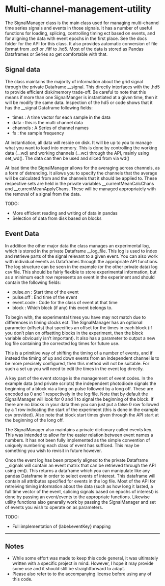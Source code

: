 Multi-channel-management-utility
================================

The SignalManager class is the main class used for managing multi-channel time series signals and events in those signals. It has a number of useful functions for loading, splicing, controlling timing ect based on events, and for aligning the data with event epochs in the first place. See the docs folder for the API for this class. It also provides automatic conversion of file format from .edf or .fiff to .hd5. Most of the data is stored as Pandas Dataframes or Series so get comfortable with that. 

Signal data
------------

The class maintains the majority of information about the grid signal through the private Dataframe __signal. This directly interfaces with the .hd5 to provide efficient disk/memory trade-off. Be careful to note that this means if more than one SignalManger is instantiated at a given time, then it will be modify the same data. Inspection of the hd5 or code shows that it has the __signal Dataframe following fields:

  - times : A time vector for each sample in the data
  - data : this is the multi channel data
  - channels : A Series of channel names
  - fs : the sample frequency

At instantiation, all data will reside on disk. It will be up to you to manage what you want to load into memory. This is done by controlling the working data (__wd) and working channels (__wc) through the API, mainly using set_wd(). The data can then be used and sliced from via wd()

At load time the SignalManager allows for the averaging across channels, as a form of detrending. It allows you to specify the channels that the average will be calculated from and the channels that it should be applied to. These respective sets are held in the private variables __currentMeanCalcChans and __currentMeanApplyChans. These will be managed appropriately with the removal of a signal from the data.

TODO:

  - More efficient reading and writing of data in pandas
  - Selection of data from disk based on blocks

Event Data
------------

In addition the other major data the class manages an experimental log, which is stored in the private Dataframe __log_file. This log is used to index and retrieve parts of the signal relevant to a given event. You can also work with individual events as Dataframes through the appropriate API functions. The log structure can be seen in the example (or the other private data) log csv file. This should be fairly flexible to store experimental information, but as a minimum each row represents an event in the experiment and should contain the following fields:

  - pulse.on : Start time of the event
  - pulse.off : End time of the event
  - event.code : Code for the class of event at that time
  - block : Which block (if any) this event belongs to. 

To begin with, the experimental times you have may not match due to differences in timing clocks ect. The SignalManager has an optional parameter (offsets) that specifies an offset for the times in each block (if you don’t plan on offsetting blocks in the experiment, then the block variable obviously isn’t important). It also has a parameter to output a new log file containing the corrected log times for future use.

This is a primitive way of shifting the timing of a number of events, and if instead the timing of up and down events from an independent channel is to be more precisely configured, then this method will not be suitable. For such a set up you will need to edit the times in the event log directly. 

A key part of the event storage is the management of event codes. In the example data (and private scripts) the independent photodiode signals the beginning of a block via a long on pulse followed by a long off. These are encoded as 0 and 1 respectively in the log file. Note that by default the SignalManager will look for 0 and 1 to signal the beginning of the block. If there are no blocks in your data then you can just put a false 0 row followed by a 1 row indicating the start of the experiment (this is done in the example csv provided). Also note that block start times given through the API start at the beginning of the long off.

The SignalManager also maintains a private dictionary called events key. This was intended to allow for the easier relation between event names a numbers. It has not been fully implemented as the simple convention of uniquely numbering each class of event has sufficed. This may be something you wish to revisit in future however. 

Once the event log has been properly aligned to the private Dataframe __signals will contain an event matrix that can be retrieved through the API using em(). This returns a dataframe which you can manipulate like any pandas Dataframe in order to select events of interest. This dataframe will contain all attributes specified for events in the log file. Most of the API for retreiving timing information about the data (such as how long it lasted, a full time vector of the event, splicing signals based on epochs of interest) is done by passing an event/events to the appropriate functions. Likewise utility functions also generally work by passing the SignalManager and set of events you wish to operate on as parameters.  


TODO:
  - Full implementation of {label:eventKey} mapping
  
--------------------------------------------------------------------------------------------------------------------------------------------

Notes
------

- While some effort was made to keep this code general, it was ultimately written with a specific project in mind. However, I hope it may provide some use and it should still be straightforward to adapt. 
- Please also refer to to the accompanying license before using any of this code.
